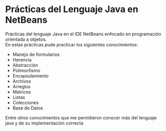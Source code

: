 # Prácticas del Lenguaje Java en NetBeans
Prácticas del lenguaje Java en el IDE NetBeans enfocado en programación orientada a objetos. <br>
En estas prácticas pude practicar los siguientes conocimientos:
- Manejo de formularios
- Herencia 
- Abstracción 
- Polimorfismo
- Encapsulamiento
- Archivos
- Arreglos
- Matrices
- Listas
- Colecciones
- Base de Datos <br>

Entre otros conocimientos que me permitieron conocer más del lenguaje java y de su implementación correcta
